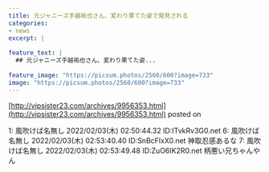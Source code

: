 ```yaml
---
title: 元ジャニーズ手越祐也さん、変わり果てた姿で発見される
categories:
- news
excerpt: |
  
feature_text: |
  ## 元ジャニーズ手越祐也さん、変わり果てた姿...
  
feature_image: "https://picsum.photos/2560/600?image=733"
image: "https://picsum.photos/2560/600?image=733"
---
```


[http://vipsister23.com/archives/9956353.html](http://vipsister23.com/archives/9956353.html)
posted on 

<!--more-->

1: 風吹けば名無し 2022/02/03(木) 02:50:44.32 ID:ITvkRv3G0.net 6: 風吹けば名無し 2022/02/03(木) 02:53:40.40 ID:SnBcFlxX0.net 神取忍感あるな 7: 風吹けば名無し 2022/02/03(木) 02:53:49.48 ID:ZuO6IK2R0.net 柄悪い兄ちゃんやん
